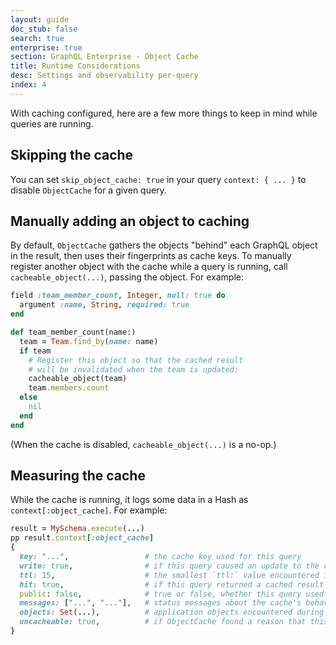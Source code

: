 ```yaml
---
layout: guide
doc_stub: false
search: true
enterprise: true
section: GraphQL Enterprise - Object Cache
title: Runtime Considerations
desc: Settings and observability per-query
index: 4
---
```


With caching configured, here are a few more things to keep in mind while queries are running.

## Skipping the cache

You can set `skip_object_cache: true` in your query `context: { ... }` to disable `ObjectCache` for a given query.

## Manually adding an object to caching

By default, `ObjectCache` gathers the objects "behind" each GraphQL object in the result, then uses their fingerprints as cache keys. To manually register another object with the cache while a query is running, call `cacheable_object(...)`, passing the object. For example:

```ruby
field :team_member_count, Integer, null: true do
  argument :name, String, required: true
end

def team_member_count(name:)
  team = Team.find_by(name: name)
  if team
    # Register this object so that the cached result
    # will be invalidated when the team is updated:
    cacheable_object(team)
    team.members.count
  else
    nil
  end
end
```

(When the cache is disabled, `cacheable_object(...)` is a no-op.)

## Measuring the cache

While the cache is running, it logs some data in a Hash as `context[:object_cache]`. For example:

```ruby
result = MySchema.execute(...)
pp result.context[:object_cache]
{
  key: "...",                 # the cache key used for this query
  write: true,                # if this query caused an update to the cache
  ttl: 15,                    # the smallest `ttl:` value encountered in this query (used for this query's result)
  hit: true,                  # if this query returned a cached result
  public: false,              # true or false, whether this query used a public cache key or a private one
  messages: ["...", "..."],   # status messages about the cache's behavior
  objects: Set(...),          # application objects encountered during the query
  uncacheable: true,          # if ObjectCache found a reason that this query couldn't be cached (see `messages: ...` for reason)
}
```
